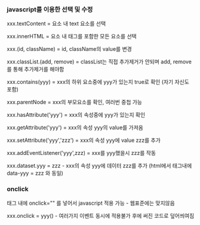 ### javascript를 이용한 선택 및 수정

xxx.textContent = 요소 내 text 요소를 선택  

xxx.innerHTML = 요소 내 태그를 포함한 모든 요소를 선택    

xxx.(id, className) = id, className의 value를 변경   

xxx.classList.(add, remove) = classList는 직접 추가제거가 안되며 add, remove를 통해 추가제거를 해야함  

xxx.contains(yyy) = xxx의 하위 요소중에 yyy가 있는지 true로 확인 (자기 자신도 포함)   

xxx.parentNode = xxx의 부모요소를 확인, 여러번 중첩 가능    

xxx.hasAttribute('yyy') = xxx의 속성중에 yyy가 있는지 확인    

xxx.getAttribute('yyy') = xxx의 속성 yyy의 value를 가져옴   

xxx.setAttribute('yyy','zzz') = xxx의 속성 yyy에 value zzz를 추가  

xxx.addEventListener('yyy',zzz) = xxx를 yyy했을시 zzz를 작동  

xxx.dataset.yyy = zzz - xxx의 속성 yyy에 데이터 zzz를 추가 (html에서 태그내에 data-yyy = zzz 와 동일)  

### onclick


태그 내에 onclick="" 를 넣어서 javascript 적용 가능 - 웹표준에는 맞지않음   

xxx.onclick = yyy() - 여러가지 이벤트 동시에 적용불가 후에 써진 코드로 덮어씌여짐  

